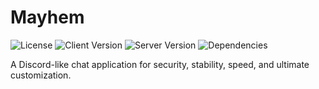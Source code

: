 # Mayhem

![License](https://img.shields.io/github/license/RedstoneWizard08/mayhem?style=for-the-badge)
![Client Version](https://img.shields.io/github/package-json/v/RedstoneWizard08/mayhem?filename=client%2Fpackage.json&label=Client&style=for-the-badge)
![Server Version](https://img.shields.io/crates/v/mayhem?style=for-the-badge)
![Dependencies](https://img.shields.io/librariesio/github/RedstoneWizard08/mayhem?style=for-the-badge)

A Discord-like chat application for security, stability, speed, and ultimate customization.
